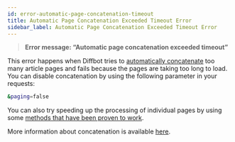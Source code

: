 ```yaml
---
id: error-automatic-page-concatenation-timeout
title: Automatic Page Concatenation Exceeded Timeout Error
sidebar_label: Automatic Page Concatenation Exceeded Timeout Error
---
```


> **Error message: “Automatic page concatenation exceeded timeout”**

This error happens when Diffbot tries to [automatically concatenate](guides-multi-page-articles-discussions) too many article pages and fails because the pages are taking too long to load. You can disable concatenation by using the following parameter in your requests:

```bash
&paging=false
```

You can also try speeding up the processing of individual pages by using some [methods that have been proven to work](guides-improving-response-times).

More information about concatenation is available [here](guides-multi-page-articles-discussions).